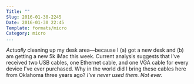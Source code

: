 ```yaml
---
Title: ""
Slug: 2016-01-30-2245
Date: 2016-01-30 22:45
Template: formats/micro
Category: micro
...
```


*Actually* cleaning up my desk area—because I (a) got a new desk and (b) am
getting a new 5k iMac this week. Current analysis suggests that I've received
two USB cables, one Ethernet cable, and one VGA cable for every device I've ever
purchased. Why in the world did I bring these cables here from Oklahoma three
years ago? *I've never used them. Not ever.*